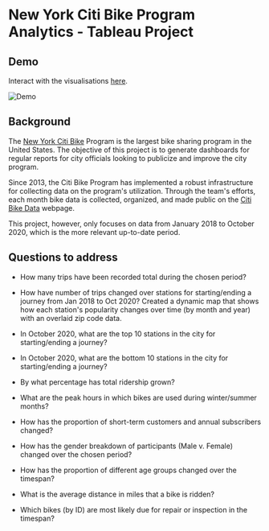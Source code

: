 # New York Citi Bike Program Analytics - Tableau Project

## Demo

Interact with the visualisations [here](https://tabsoft.co/3o2oxnt).

![Demo](images/demo.gif)

## Background

The [New York Citi Bike](https://en.wikipedia.org/wiki/Citi_Bike) Program is the largest bike sharing program in the United States. The objective of this project is to generate dashboards for regular reports for city officials looking to publicize and improve the city program.

Since 2013, the Citi Bike Program has implemented a robust infrastructure for collecting data on the program's utilization. Through the team's efforts, each month bike data is collected, organized, and made public on the [Citi Bike Data](https://www.citibikenyc.com/system-data) webpage.

This project, however, only focuses on data from January 2018 to October 2020, which is the more relevant up-to-date period.

## Questions to address

* How many trips have been recorded total during the chosen period?

* How have number of trips changed over stations for starting/ending a journey from Jan 2018 to Oct 2020?
Created a dynamic map that shows how each station's popularity changes over time (by month and year) with an overlaid zip code data.

* In October 2020, what are the top 10 stations in the city for starting/ending a journey?

* In October 2020, what are the bottom 10 stations in the city for starting/ending a journey?

* By what percentage has total ridership grown?

* What are the peak hours in which bikes are used during winter/summer months?

* How has the proportion of short-term customers and annual subscribers changed? 

* How has the gender breakdown of participants (Male v. Female) changed over the chosen period?

* How has the proportion of different age groups changed over the timespan?

* What is the average distance in miles that a bike is ridden?

* Which bikes (by ID) are most likely due for repair or inspection in the timespan?
